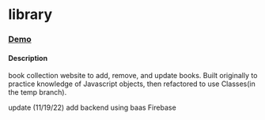 # library

### [Demo](https://kengyn.github.io/library/)

#### Description

book collection website to add, remove, and update books. Built originally to practice knowledge of Javascript objects,
then refactored to use Classes(in the temp branch).

update (11/19/22)
add backend using baas Firebase
